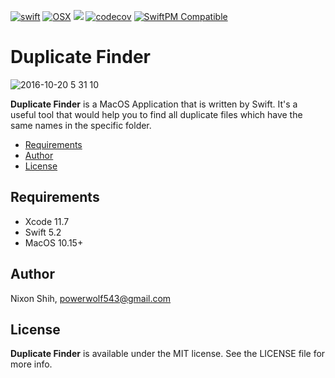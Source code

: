 [![swift](https://img.shields.io/badge/language-swift-red.svg)](https://developer.apple.com/swift/) 
[![OSX](https://img.shields.io/badge/platform-MacOS-brown.svg)](https://developer.apple.com/swift/)
[![](https://github.com/powerwolf543/DuplicateFinder/workflows/UnitTests/badge.svg)](https://github.com/powerwolf543/DuplicateFinder/actions?query=workflow%3AUnitTests) 
[![codecov](https://codecov.io/gh/powerwolf543/DuplicateFinder/branch/master/graph/badge.svg)](https://codecov.io/gh/powerwolf543/DuplicateFinder/)
[![SwiftPM Compatible](https://img.shields.io/badge/SwiftPM-compatible-4BC51D.svg?style=flat)](https://github.com/apple/swift-package-manager)


# Duplicate Finder

![2016-10-20 5 31 10](https://cloud.githubusercontent.com/assets/16394562/19554488/6ca84680-96eb-11e6-899b-1bd5dd29f39a.png)

**Duplicate Finder** is a MacOS Application that is written by Swift.
It's a useful tool that would help you to find all duplicate files which have the same names in the specific folder.

- [Requirements](#Requirements)
- [Author](#Author)
- [License](#License)

## Requirements

- Xcode 11.7
- Swift 5.2
- MacOS 10.15+

## Author

Nixon Shih, powerwolf543@gmail.com

## License

**Duplicate Finder** is available under the MIT license. See the LICENSE file for more info.
